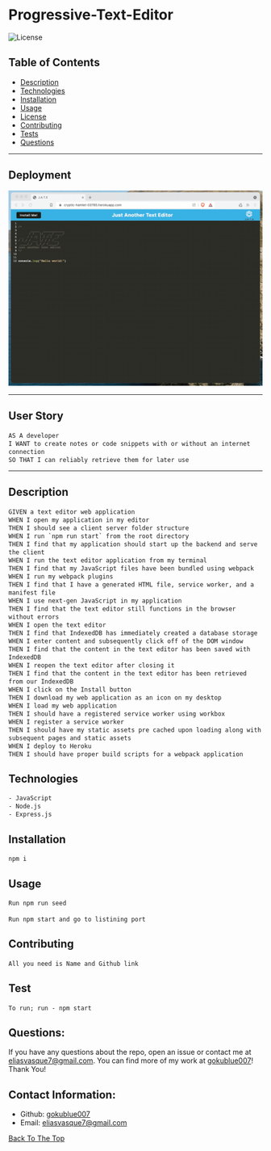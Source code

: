 # Progressive-Text-Editor
![License](https://img.shields.io/badge/License-MIT-green.svg)

## Table of Contents
- [Description](#description)
- [Technologies](#technologies)
- [Installation](#installation)
- [Usage](#usage)
- [License](#license)
- [Contributing](#contributing)
- [Tests](#tests)
- [Questions](#questions)


---

## Deployment

![Project Image](./assets/00-demo.gif)

<!-- - [Video Demonstration](https://drive.google.com/file/d/1NIc6IyRKyQPc2nqJXWLPUDYkHPwqKYMS/view?usp=sharing) -->


---
## User Story

```
AS A developer
I WANT to create notes or code snippets with or without an internet connection
SO THAT I can reliably retrieve them for later use
```


---

## Description

```
GIVEN a text editor web application
WHEN I open my application in my editor
THEN I should see a client server folder structure
WHEN I run `npm run start` from the root directory
THEN I find that my application should start up the backend and serve the client
WHEN I run the text editor application from my terminal
THEN I find that my JavaScript files have been bundled using webpack
WHEN I run my webpack plugins
THEN I find that I have a generated HTML file, service worker, and a manifest file
WHEN I use next-gen JavaScript in my application
THEN I find that the text editor still functions in the browser without errors
WHEN I open the text editor
THEN I find that IndexedDB has immediately created a database storage
WHEN I enter content and subsequently click off of the DOM window
THEN I find that the content in the text editor has been saved with IndexedDB
WHEN I reopen the text editor after closing it
THEN I find that the content in the text editor has been retrieved from our IndexedDB
WHEN I click on the Install button
THEN I download my web application as an icon on my desktop
WHEN I load my web application
THEN I should have a registered service worker using workbox
WHEN I register a service worker
THEN I should have my static assets pre cached upon loading along with subsequent pages and static assets
WHEN I deploy to Heroku
THEN I should have proper build scripts for a webpack application
```

## Technologies
```
- JavaScript
- Node.js
- Express.js
```

## Installation
```
npm i
```

## Usage
```
Run npm run seed

Run npm start and go to listining port
```

## Contributing
```
All you need is Name and Github link
```

## Test
```
To run; run - npm start
```

## Questions:

If you have any questions about the repo, open an issue or contact me at eliasvasque7@gmail.com. You can find more of my work at [gokublue007](https://github.com/gokublue007)! Thank You!


## Contact Information:

  - Github: [gokublue007](https://github.com/gokublue007)
  - Email: [eliasvasque7@gmail.com](user@example.com) 


[Back To The Top](#read-me-template)